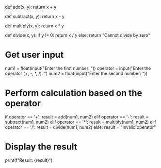 def add(x, y):
    return x + y

def subtract(x, y):
    return x - y

def multiply(x, y):
    return x * y

def divide(x, y):
    if y != 0:
        return x / y
    else:
        return "Cannot divide by zero"

# Get user input
num1 = float(input("Enter the first number: "))
operator = input("Enter the operator (+, -, *, /): ")
num2 = float(input("Enter the second number: "))

# Perform calculation based on the operator
if operator == '+':
    result = add(num1, num2)
elif operator == '-':
    result = subtract(num1, num2)
elif operator == '*':
    result = multiply(num1, num2)
elif operator == '/':
    result = divide(num1, num2)
else:
    result = "Invalid operator"

# Display the result
print(f"Result: {result}")
